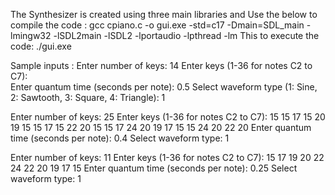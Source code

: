 The Synthesizer is created using three main libraries <portaudio> <SDL2> and <pthread>
Use the below to compile the code :
              gcc cpiano.c -o gui.exe -std=c17 -Dmain=SDL_main -lmingw32 -lSDL2main -lSDL2 -lportaudio -lpthread -lm
This to execute the code:
              ./gui.exe

Sample inputs :
Enter number of keys: 14
Enter keys (1-36 for notes C2 to C7):  
Enter quantum time (seconds per note): 0.5
Select waveform type (1: Sine, 2: Sawtooth, 3: Square, 4: Triangle): 1

Enter number of keys: 25
Enter keys (1-36 for notes C2 to C7): 15 15 17 15 20 19 15 15 17 15 22 20 15 15 17 24 20 19 17 15 15 24 20 22 20
Enter quantum time (seconds per note): 0.4
Select waveform type: 1

Enter number of keys: 11
Enter keys (1-36 for notes C2 to C7): 15 17 19 20 22 24 22 20 19 17 15
Enter quantum time (seconds per note): 0.25
Select waveform type: 1

